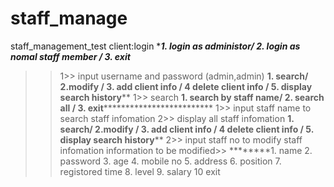 # staff_manage
staff_management_test
client:login
********1. login as administor/ 2. login as nomal staff member / 3. exit*******
>>1>> input username and password (admin,admin)
********1. search/ 2.modify / 3. add client info / 4 delete client info / 5. display search history**********
>>1>> search
********1. search by staff name/ 2. search all / 3. exit*********************************
>>1>> input staff name to search staff infomation
>>2>> display all staff infomation
********1. search/ 2.modify / 3. add client info / 4 delete client info / 5. display search history**********
>>2>> input staff no to modify staff infomation
information to be modified>>
********1. name 2. password 3. age 4. mobile no 5. address 6. position 7. registored time 8. level 9. salary 10 exit

